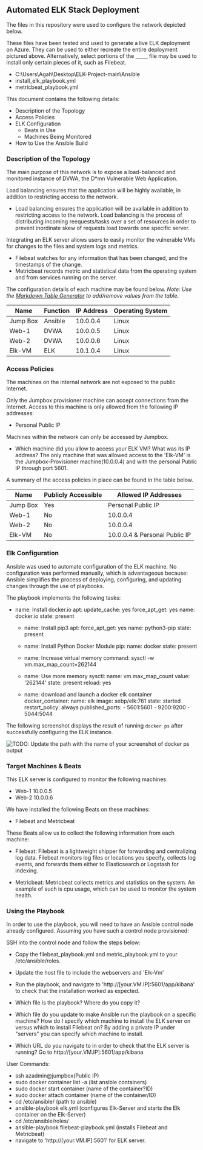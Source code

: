 ## Automated ELK Stack Deployment

The files in this repository were used to configure the network depicted below.



These files have been tested and used to generate a live ELK deployment on Azure. They can be used to either recreate the entire deployment pictured above. Alternatively, select portions of the _____ file may be used to install only certain pieces of it, such as Filebeat.

  - C:\Users\Agah\Desktop\ELK-Project-main\Ansible
  - install_elk_playbook.yml
  - metricbeat_playbook.yml

This document contains the following details:
- Description of the Topology
- Access Policies
- ELK Configuration
  - Beats in Use
  - Machines Being Monitored
- How to Use the Ansible Build


### Description of the Topology

The main purpose of this network is to expose a load-balanced and monitored instance of DVWA, the D*mn Vulnerable Web Application.

Load balancing ensures that the application will be highly available, in addition to restricting access to the network.
- Load balancing ensures the application will be available in addition to restricting access to the network.
Load balancing is the process of distributing incoming reequests/tasks over a set of resources in order to prevent inordinate 
skew of requests load towards one specific server.

Integrating an ELK server allows users to easily monitor the vulnerable VMs for changes to the files and system logs and metrics.
- Filebeat watches for any information that has been changed, and the timestamps of the change.
- Metricbeat records metric and statistical data from the operating system and from services running on the server.

The configuration details of each machine may be found below.
_Note: Use the [Markdown Table Generator](http://www.tablesgenerator.com/markdown_tables) to add/remove values from the table_.

| Name     | Function | IP Address | Operating System |
|----------|----------|------------|------------------|
| Jump Box | Ansible  | 10.0.0.4   | Linux            |
| Web-1    | DVWA     | 10.0.0.5   | Linux            |
| Web-2    | DVWA     | 10.0.0.6   | Linux            |
| Elk-VM   | ELK      | 10.1.0.4   | Linux            |

### Access Policies

The machines on the internal network are not exposed to the public Internet. 

Only the Jumpbox provisioner machine can accept connections from the Internet. Access to this machine is only allowed from the following IP addresses:
- Personal Public IP

Machines within the network can only be accessed by Jumpbox.
- Which machine did you allow to access your ELK VM? What was its IP address?
The only machine that was allowed access to the 'Elk-VM' is the Jumpbox-Provisioner machine(10.0.0.4) and with the personal Public IP
through port 5601. 

A summary of the access policies in place can be found in the table below.

| Name     | Publicly Accessible | Allowed IP Addresses |
|----------|---------------------|----------------------|
| Jump Box | Yes                 | Personal Public IP   |
| Web-1    | No                  | 10.0.0.4             |
| Web-2    | No                  | 10.0.0.4             |
| Elk-VM   | No                  | 10.0.0.4 & Personal Public IP

### Elk Configuration

Ansible was used to automate configuration of the ELK machine. No configuration was performed manually, which is advantageous because:
Ansible simplifies the process of deploying, configuring, and updating changes through the use of playbooks. 

The playbook implements the following tasks:
- name: Install docker.io
    apt:
      update_cache: yes
      force_apt_get: yes
      name: docker.io
      state: present

  - name: Install pip3
    apt:
      force_apt_get: yes
      name: python3-pip
      state: present

  - name: Install Python Docker Module
    pip:
      name: docker
      state: present

  - name: Increase virtual memory
    command: sysctl -w vm.max_map_count=262144

  - name: Use more memory
    sysctl:
      name: vm.max_map_count
      value: '262144'
      state: present
      reload: yes

  - name: download and launch a docker elk container
    docker_container:
      name: elk
      image: sebp/elk:761
      state: started
      restart_policy: always
      published_ports:
        - 5601:5601
        - 9200:9200
        - 5044:5044

The following screenshot displays the result of running `docker ps` after successfully configuring the ELK instance.

![TODO: Update the path with the name of your screenshot of docker ps output](Images/docker_ps_output.png)

### Target Machines & Beats
This ELK server is configured to monitor the following machines:
- Web-1 10.0.0.5	
- Web-2 10.0.0.6

We have installed the following Beats on these machines:
- Filebeat and Metricbeat

These Beats allow us to collect the following information from each machine:
- Filebeat: Filebeat is a lightweight shipper for forwarding and centralizing log data. 
Filebeat monitors log files or locations you specify, collects log events, and forwards them either to Elasticsearch or Logstash for indexing.

- Metricbeat: Metricbeat collects metrics and statistics on the system. An example of such is cpu usage, 
which can be used to monitor the system health.

### Using the Playbook
In order to use the playbook, you will need to have an Ansible control node already configured. Assuming you have such a control node provisioned: 

SSH into the control node and follow the steps below:
- Copy the filebeat_playbook.yml and metric_playbook.yml to your /etc/ansible/roles.
- Update the host file to include the webservers and 'Elk-Vm'
- Run the playbook, and navigate to 'http://[your.VM.IP]:5601/app/kibana' to check that the installation worked as expected.

- Which file is the playbook? Where do you copy it?
- Which file do you update to make Ansible run the playbook on a specific machine? How do I specify which machine to install the ELK server on versus which to install Filebeat on?
By adding a private IP under "servers" you can specify which machine to install.
- Which URL do you navigate to in order to check that the ELK server is running?
Go to http://[your.VM.IP]:5601/app/kibana

User Commands:
  - ssh azadmin@jumpbox(Public IP)
  - sudo docker container list -a (list ansible containers)
  - sudo docker start container (name of the container?ID)
  - sudo docker attach container (name of the container/ID)
  - cd /etc/ansible/ (path to ansible)
  - ansible-playbook elk.yml (configures Elk-Server and starts the Elk container on the Elk-Server) 
  - cd /etc/ansible/roles/
  - ansible-playbook filebeat-playbook.yml (installs Filebeat and Metricbeat)
  - navigate to 'http://[your.VM.IP]:5601' for ELK server. 